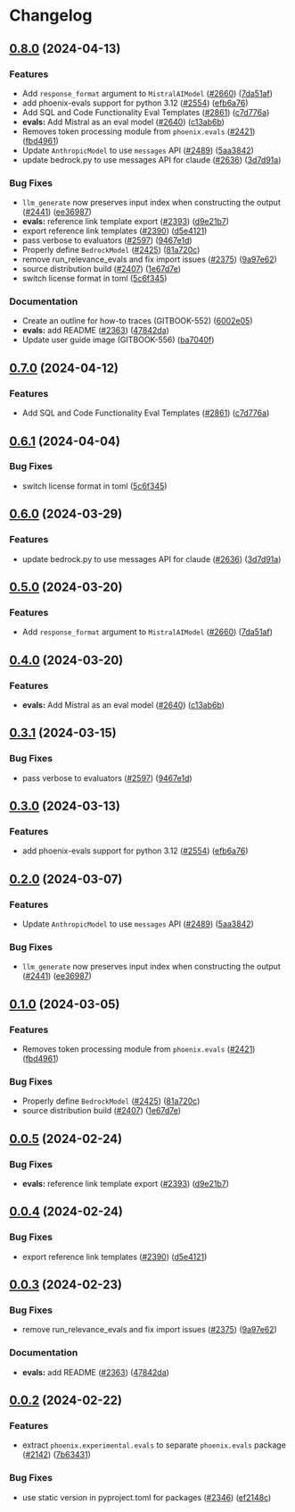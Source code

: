 # Changelog

## [0.8.0](https://github.com/jlopatec/phoenix/compare/arize-phoenix-evals-v0.7.0...arize-phoenix-evals-v0.8.0) (2024-04-13)


### Features

* Add `response_format` argument to `MistralAIModel` ([#2660](https://github.com/jlopatec/phoenix/issues/2660)) ([7da51af](https://github.com/jlopatec/phoenix/commit/7da51afc77984925cd59d7d909142141530684cc))
* add phoenix-evals support for python 3.12 ([#2554](https://github.com/jlopatec/phoenix/issues/2554)) ([efb6a76](https://github.com/jlopatec/phoenix/commit/efb6a764a2aaecfff271b2cd7b7569771989a6a1))
* Add SQL and Code Functionality Eval Templates ([#2861](https://github.com/jlopatec/phoenix/issues/2861)) ([c7d776a](https://github.com/jlopatec/phoenix/commit/c7d776a23e1843cc1bb5c74059496615700a3396))
* **evals:** Add Mistral as an eval model ([#2640](https://github.com/jlopatec/phoenix/issues/2640)) ([c13ab6b](https://github.com/jlopatec/phoenix/commit/c13ab6bf644ec285c37e92cc6a7b114a309cec52))
* Removes token processing module from `phoenix.evals` ([#2421](https://github.com/jlopatec/phoenix/issues/2421)) ([fbd4961](https://github.com/jlopatec/phoenix/commit/fbd496163d6cf46b3299da4ac7962b19da054bd8))
* Update `AnthropicModel` to use `messages` API ([#2489](https://github.com/jlopatec/phoenix/issues/2489)) ([5aa3842](https://github.com/jlopatec/phoenix/commit/5aa3842d3e3d8a1fe21fb62c594032474899fb81))
* update bedrock.py to use messages API for claude ([#2636](https://github.com/jlopatec/phoenix/issues/2636)) ([3d7d91a](https://github.com/jlopatec/phoenix/commit/3d7d91ac6f399ceb40771461cd1fc7bfe60ff04f))


### Bug Fixes

* `llm_generate` now preserves input index when constructing the output ([#2441](https://github.com/jlopatec/phoenix/issues/2441)) ([ee36987](https://github.com/jlopatec/phoenix/commit/ee369874649ac36fadcce3322cf87cf22d04aed4))
* **evals:** reference link template export ([#2393](https://github.com/jlopatec/phoenix/issues/2393)) ([d9e21b7](https://github.com/jlopatec/phoenix/commit/d9e21b7cb6f4c9cc9c863623696f3987f96dd174))
* export reference link templates ([#2390](https://github.com/jlopatec/phoenix/issues/2390)) ([d5e4121](https://github.com/jlopatec/phoenix/commit/d5e41213e897bfb64e121a72b85c614b29e1358c))
* pass verbose to evaluators ([#2597](https://github.com/jlopatec/phoenix/issues/2597)) ([9467e1d](https://github.com/jlopatec/phoenix/commit/9467e1deabe58c0079ad8bdb9dfc972ee2ae5c0b))
* Properly define `BedrockModel` ([#2425](https://github.com/jlopatec/phoenix/issues/2425)) ([81a720c](https://github.com/jlopatec/phoenix/commit/81a720c8264f80fc37fcfe76c1c982014e9f12b3))
* remove run_relevance_evals and fix import issues ([#2375](https://github.com/jlopatec/phoenix/issues/2375)) ([9a97e62](https://github.com/jlopatec/phoenix/commit/9a97e6251cddf4ca7aa03ba71d4831cb0de4a165))
* source distribution build ([#2407](https://github.com/jlopatec/phoenix/issues/2407)) ([1e67d7e](https://github.com/jlopatec/phoenix/commit/1e67d7e4eb037f85b1e33e59b42014fe3daa876d))
* switch license format  in toml ([5c6f345](https://github.com/jlopatec/phoenix/commit/5c6f345691dcab3d460823329ce31b9060bab02c))


### Documentation

* Create an outline for how-to traces (GITBOOK-552) ([6002e05](https://github.com/jlopatec/phoenix/commit/6002e05fae00673736e63cffd6600bb3c91446ab))
* **evals:** add README ([#2363](https://github.com/jlopatec/phoenix/issues/2363)) ([47842da](https://github.com/jlopatec/phoenix/commit/47842da560f004944852ea1071edf30eb3993ac8))
* Update user guide image (GITBOOK-556) ([ba7040f](https://github.com/jlopatec/phoenix/commit/ba7040f6b0d73bdc53aabcdb16ea10aa4cd0e5a2))

## [0.7.0](https://github.com/Arize-ai/phoenix/compare/arize-phoenix-evals-v0.6.1...arize-phoenix-evals-v0.7.0) (2024-04-12)


### Features

* Add SQL and Code Functionality Eval Templates ([#2861](https://github.com/Arize-ai/phoenix/issues/2861)) ([c7d776a](https://github.com/Arize-ai/phoenix/commit/c7d776a23e1843cc1bb5c74059496615700a3396))

## [0.6.1](https://github.com/Arize-ai/phoenix/compare/arize-phoenix-evals-v0.6.0...arize-phoenix-evals-v0.6.1) (2024-04-04)


### Bug Fixes

* switch license format  in toml ([5c6f345](https://github.com/Arize-ai/phoenix/commit/5c6f345691dcab3d460823329ce31b9060bab02c))

## [0.6.0](https://github.com/Arize-ai/phoenix/compare/arize-phoenix-evals-v0.5.0...arize-phoenix-evals-v0.6.0) (2024-03-29)


### Features

* update bedrock.py to use messages API for claude ([#2636](https://github.com/Arize-ai/phoenix/issues/2636)) ([3d7d91a](https://github.com/Arize-ai/phoenix/commit/3d7d91ac6f399ceb40771461cd1fc7bfe60ff04f))

## [0.5.0](https://github.com/Arize-ai/phoenix/compare/arize-phoenix-evals-v0.4.0...arize-phoenix-evals-v0.5.0) (2024-03-20)


### Features

* Add `response_format` argument to `MistralAIModel` ([#2660](https://github.com/Arize-ai/phoenix/issues/2660)) ([7da51af](https://github.com/Arize-ai/phoenix/commit/7da51afc77984925cd59d7d909142141530684cc))

## [0.4.0](https://github.com/Arize-ai/phoenix/compare/arize-phoenix-evals-v0.3.1...arize-phoenix-evals-v0.4.0) (2024-03-20)


### Features

* **evals:** Add Mistral as an eval model ([#2640](https://github.com/Arize-ai/phoenix/issues/2640)) ([c13ab6b](https://github.com/Arize-ai/phoenix/commit/c13ab6bf644ec285c37e92cc6a7b114a309cec52))

## [0.3.1](https://github.com/Arize-ai/phoenix/compare/arize-phoenix-evals-v0.3.0...arize-phoenix-evals-v0.3.1) (2024-03-15)


### Bug Fixes

* pass verbose to evaluators ([#2597](https://github.com/Arize-ai/phoenix/issues/2597)) ([9467e1d](https://github.com/Arize-ai/phoenix/commit/9467e1deabe58c0079ad8bdb9dfc972ee2ae5c0b))

## [0.3.0](https://github.com/Arize-ai/phoenix/compare/arize-phoenix-evals-v0.2.0...arize-phoenix-evals-v0.3.0) (2024-03-13)


### Features

* add phoenix-evals support for python 3.12 ([#2554](https://github.com/Arize-ai/phoenix/issues/2554)) ([efb6a76](https://github.com/Arize-ai/phoenix/commit/efb6a764a2aaecfff271b2cd7b7569771989a6a1))

## [0.2.0](https://github.com/Arize-ai/phoenix/compare/arize-phoenix-evals-v0.1.0...arize-phoenix-evals-v0.2.0) (2024-03-07)


### Features

* Update `AnthropicModel` to use `messages` API ([#2489](https://github.com/Arize-ai/phoenix/issues/2489)) ([5aa3842](https://github.com/Arize-ai/phoenix/commit/5aa3842d3e3d8a1fe21fb62c594032474899fb81))


### Bug Fixes

* `llm_generate` now preserves input index when constructing the output ([#2441](https://github.com/Arize-ai/phoenix/issues/2441)) ([ee36987](https://github.com/Arize-ai/phoenix/commit/ee369874649ac36fadcce3322cf87cf22d04aed4))

## [0.1.0](https://github.com/Arize-ai/phoenix/compare/arize-phoenix-evals-v0.0.5...arize-phoenix-evals-v0.1.0) (2024-03-05)


### Features

* Removes token processing module from `phoenix.evals` ([#2421](https://github.com/Arize-ai/phoenix/issues/2421)) ([fbd4961](https://github.com/Arize-ai/phoenix/commit/fbd496163d6cf46b3299da4ac7962b19da054bd8))


### Bug Fixes

* Properly define `BedrockModel` ([#2425](https://github.com/Arize-ai/phoenix/issues/2425)) ([81a720c](https://github.com/Arize-ai/phoenix/commit/81a720c8264f80fc37fcfe76c1c982014e9f12b3))
* source distribution build ([#2407](https://github.com/Arize-ai/phoenix/issues/2407)) ([1e67d7e](https://github.com/Arize-ai/phoenix/commit/1e67d7e4eb037f85b1e33e59b42014fe3daa876d))

## [0.0.5](https://github.com/Arize-ai/phoenix/compare/arize-phoenix-evals-v0.0.4...arize-phoenix-evals-v0.0.5) (2024-02-24)


### Bug Fixes

* **evals:** reference link template export ([#2393](https://github.com/Arize-ai/phoenix/issues/2393)) ([d9e21b7](https://github.com/Arize-ai/phoenix/commit/d9e21b7cb6f4c9cc9c863623696f3987f96dd174))

## [0.0.4](https://github.com/Arize-ai/phoenix/compare/arize-phoenix-evals-v0.0.3...arize-phoenix-evals-v0.0.4) (2024-02-24)


### Bug Fixes

* export reference link templates ([#2390](https://github.com/Arize-ai/phoenix/issues/2390)) ([d5e4121](https://github.com/Arize-ai/phoenix/commit/d5e41213e897bfb64e121a72b85c614b29e1358c))

## [0.0.3](https://github.com/Arize-ai/phoenix/compare/arize-phoenix-evals-v0.0.2...arize-phoenix-evals-v0.0.3) (2024-02-23)


### Bug Fixes

* remove run_relevance_evals and fix import issues ([#2375](https://github.com/Arize-ai/phoenix/issues/2375)) ([9a97e62](https://github.com/Arize-ai/phoenix/commit/9a97e6251cddf4ca7aa03ba71d4831cb0de4a165))


### Documentation

* **evals:** add README ([#2363](https://github.com/Arize-ai/phoenix/issues/2363)) ([47842da](https://github.com/Arize-ai/phoenix/commit/47842da560f004944852ea1071edf30eb3993ac8))

## [0.0.2](https://github.com/Arize-ai/phoenix/compare/phoenix-evals-v0.0.1...phoenix-evals-v0.0.2) (2024-02-22)

### Features
* extract `phoenix.experimental.evals` to separate `phoenix.evals` package ([#2142](https://github.com/Arize-ai/phoenix/issues/2142)) ([7b63431](https://github.com/Arize-ai/phoenix/commit/7b63431ee329a3916a9898e1437efef0added22f))


### Bug Fixes

* use static version in pyproject.toml for packages ([#2346](https://github.com/Arize-ai/phoenix/issues/2346)) ([ef2148c](https://github.com/Arize-ai/phoenix/commit/ef2148c18bbbece08755fdee58f66c50ab6a7de8))
